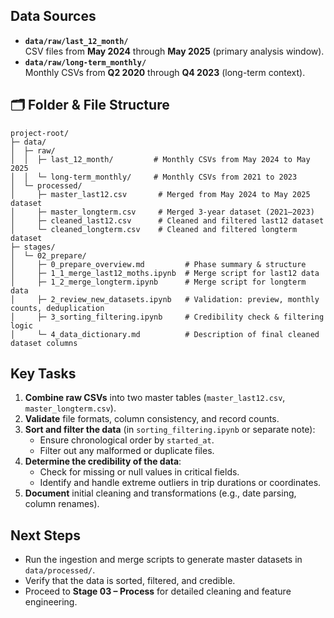 ## Data Sources
- **`data/raw/last_12_month/`**  
  CSV files from **May 2024** through **May 2025** (primary analysis window).
- **`data/raw/long-term_monthly/`**  
  Monthly CSVs from **Q2 2020** through **Q4 2023** (long-term context).

## 🗂️ Folder & File Structure

```
project-root/
├─ data/
│  ├─ raw/
│  │  ├─ last_12_month/         # Monthly CSVs from May 2024 to May 2025
│  │  └─ long-term_monthly/     # Monthly CSVs from 2021 to 2023
│  └─ processed/
│     ├─ master_last12.csv       # Merged from May 2024 to May 2025 dataset
│     ├─ master_longterm.csv     # Merged 3-year dataset (2021–2023)
│     ├─ cleaned_last12.csv      # Cleaned and filtered last12 dataset
│     └─ cleaned_longterm.csv    # Cleaned and filtered longterm dataset
├─ stages/
│  └─ 02_prepare/
│     ├─ 0_prepare_overview.md         # Phase summary & structure
│     ├─ 1_1_merge_last12_moths.ipynb  # Merge script for last12 data
│     ├─ 1_2_merge_longterm.ipynb      # Merge script for longterm data
│     ├─ 2_review_new_datasets.ipynb   # Validation: preview, monthly counts, deduplication
│     ├─ 3_sorting_filtering.ipynb     # Credibility check & filtering logic
│     └─ 4_data_dictionary.md          # Description of final cleaned dataset columns

```
## Key Tasks
1. **Combine raw CSVs** into two master tables (`master_last12.csv`, `master_longterm.csv`).  
2. **Validate** file formats, column consistency, and record counts.  
3. **Sort and filter the data** (in `sorting_filtering.ipynb` or separate note):  
   - Ensure chronological order by `started_at`.  
   - Filter out any malformed or duplicate files.  
4. **Determine the credibility of the data**:  
   - Check for missing or null values in critical fields.  
   - Identify and handle extreme outliers in trip durations or coordinates.  
5. **Document** initial cleaning and transformations (e.g., date parsing, column renames).


## Next Steps
- Run the ingestion and merge scripts to generate master datasets in `data/processed/`.  
- Verify that the data is sorted, filtered, and credible.  
- Proceed to **Stage 03 – Process** for detailed cleaning and feature engineering.  

